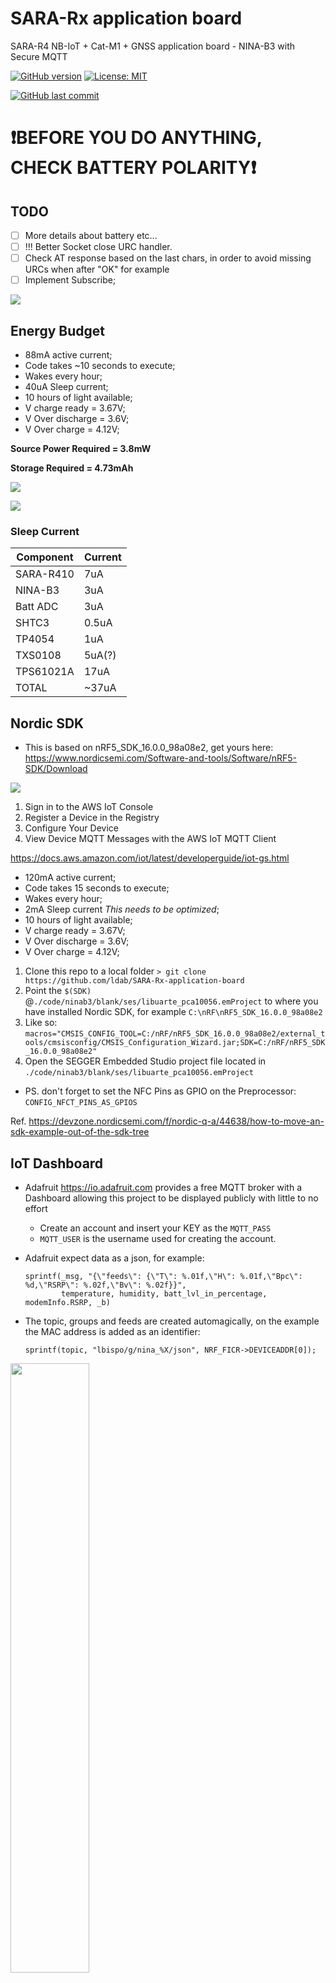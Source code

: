 # SARA-Rx application board

 SARA-R4 NB-IoT + Cat-M1 + GNSS application board - NINA-B3 with Secure MQTT

[![GitHub version](https://img.shields.io/github/release/ldab/SARA-Rx-application-board.svg)](https://github.com/ldab/SARA-Rx-application-board/releases/latest)
[![License: MIT](https://img.shields.io/badge/License-MIT-green.svg)](https://github.com/ldab/SARA-Rx-application-board/blob/master/LICENSE)

[![GitHub last commit](https://img.shields.io/github/last-commit/ldab/SARA-Rx-application-board.svg?style=social)](https://github.com/ldab/SARA-Rx-application-board)

# **:heavy_exclamation_mark:BEFORE YOU DO ANYTHING, CHECK BATTERY POLARITY:heavy_exclamation_mark:**

## TODO

- [ ] More details about battery etc...
- [ ] !!! Better Socket close URC handler.
- [ ] Check AT response based on the last chars, in order to avoid missing URCs when after "OK" for example
- [ ] Implement Subscribe;

![](./pics/mqtt_RTT-print.png)

## Energy Budget

* 88mA active current;
* Code takes ~10 seconds to execute;
* Wakes every hour;
* 40uA Sleep current;
* 10 hours of light available;
* V charge ready = 3.67V;
* V Over discharge = 3.6V;
* V Over charge = 4.12V;

**Source Power Required = 3.8mW**

**Storage Required = 4.73mAh**

![](./power_profile/exec_time.png)

![](./power_profile/power.png)

### Sleep Current

| Component 	| Current 	|
|-----------	|---------	|
| SARA-R410 	| 7uA     	|
| NINA-B3   	| 3uA     	|
| Batt ADC  	| 3uA     	|
| SHTC3     	| 0.5uA   	|
| TP4054    	| 1uA     	|
| TXS0108   	| 5uA(?)  	|
| TPS61021A  	| 17uA   	  |
| TOTAL     	| ~37uA   	|

## Nordic SDK

* This is based on nRF5_SDK_16.0.0_98a08e2, get yours here: https://www.nordicsemi.com/Software-and-tools/Software/nRF5-SDK/Download

![](./pics/mqtt_RTT-print.png)

1. Sign in to the AWS IoT Console
2. Register a Device in the Registry
3. Configure Your Device
4. View Device MQTT Messages with the AWS IoT MQTT Client

https://docs.aws.amazon.com/iot/latest/developerguide/iot-gs.html

* 120mA active current;
* Code takes 15 seconds to execute;
* Wakes every hour;
* 2mA Sleep current *This needs to be optimized*;
* 10 hours of light available;
* V charge ready = 3.67V;
* V Over discharge = 3.6V;
* V Over charge = 4.12V;

1. Clone this repo to a local folder ```> git clone https://github.com/ldab/SARA-Rx-application-board```
2. Point the `$(SDK)` @`./code/ninab3/blank/ses/libuarte_pca10056.emProject` to where you have installed Nordic SDK, for example `C:\nRF\nRF5_SDK_16.0.0_98a08e2`
3. Like so: `macros="CMSIS_CONFIG_TOOL=C:/nRF/nRF5_SDK_16.0.0_98a08e2/external_tools/cmsisconfig/CMSIS_Configuration_Wizard.jar;SDK=C:/nRF/nRF5_SDK_16.0.0_98a08e2"`
4. Open the SEGGER Embedded Studio project file located in `./code/ninab3/blank/ses/libuarte_pca10056.emProject`

* PS. don't forget to set the NFC Pins as GPIO on the Preprocessor: `CONFIG_NFCT_PINS_AS_GPIOS`

Ref. https://devzone.nordicsemi.com/f/nordic-q-a/44638/how-to-move-an-sdk-example-out-of-the-sdk-tree

## IoT Dashboard

* Adafruit https://io.adafruit.com provides a free MQTT broker with a Dashboard allowing this project to be displayed publicly with little to no effort
  * Create an account and insert your KEY as the `MQTT_PASS`
  * `MQTT_USER` is the username used for creating the account.

* Adafruit expect data as a json, for example:

    ```
    sprintf(_msg, "{\"feeds\": {\"T\": %.01f,\"H\": %.01f,\"Bpc\": %d,\"RSRP\": %.02f,\"Bv\": %.02f}}",
            temperature, humidity, batt_lvl_in_percentage, modemInfo.RSRP, _b)
    ```

* The topic, groups and feeds are created automagically, on the example the MAC address is added as an identifier:

    ```
    sprintf(topic, "lbispo/g/nina_%X/json", NRF_FICR->DEVICEADDR[0]);
    ```

<img src="./pics/dashboard.png" width="50%"> 

https://io.adafruit.com/lbispo/dashboards/moree?kiosk=true

## Efficiency

<img src="./pics/effchart.png" width="75%"> 

## Schematic

[![Board Schematic](./pics/schematic.png)](./PCB/schematic.pdf)

## PCB

<img src="./pics/pcb.png" alt="3D PCB" width="50%"> 

## BOM

[![Board BOM](./pics/BOM.png)](./KiCad/BOM.csv)

## Enclosure

<img src="./pics/enclosure.png" alt="3D" width="50%"> 

## Kown issues, limintations

* MQTT Socket Implementaition can only **publish** QoS 0 messages.

## Thoughts or Improvements

* Use STATUS 2 of AEM10941 as last grasp;
* Control boost converter EN, in order to turn SARA Off;
  * Remove boost converter, as it does not boost a lot since Vbatt ON = 3.6V.
* SARA RESET Pin access;
* Use 101b AEM10941 Configuration in order to Vovdis = 3.0V givin extra ~20% battery (?).
* Open Drain 74LVC3G07 buffer on NINA LED, in order to avoid leakage.

## Credits

* [MQTTBox](http://workswithweb.com/mqttbox.html) for Windows in order to communicate with the broker and check messages;
* [CloudMQTT](https://www.cloudmqtt.com/) Free Cloud Broker;
* MQTT implementation inspired and based on [knolleary PubSub Client](https://github.com/knolleary/pubsubclient);
* AT Commands implementation inspired on [vshymanskyy TinyGSM](https://github.com/vshymanskyy/TinyGSM);
* GitHub Shields and Badges created with [Shields.io](https://github.com/badges/shields/);
